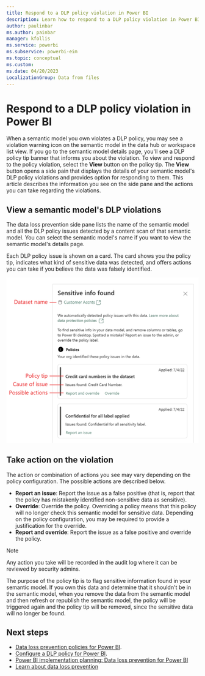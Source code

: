 ```yaml
---
title: Respond to a DLP policy violation in Power BI
description: Learn how to respond to a DLP policy violation in Power BI.
author: paulinbar
ms.author: painbar
manager: kfollis
ms.service: powerbi
ms.subservice: powerbi-eim
ms.topic: conceptual
ms.custom:
ms.date: 04/20/2023
LocalizationGroup: Data from files
---
```


# Respond to a DLP policy violation in Power BI

When a semantic model you own violates a DLP policy, you may see a violation warning icon on the semantic model in the data hub or workspace list view. If you go to the semantic model details page, you'll see a DLP policy tip banner that informs you about the violation. To view and respond to the policy violation, select the **View** button on the policy tip. The **View** button opens a side pain that displays the details of your semantic model's DLP policy violations and provides option for responding to them. This article describes the information you see on the side pane and the actions you can take regarding the violations.

## View a semantic model's DLP violations

The data loss prevention side pane lists the name of the semantic model and all the DLP policy issues detected by a content scan of that semantic model. You can select the semantic model's name if you want to view the semantic model's details page.

Each DLP policy issue is shown on a card. The card shows you the policy tip, indicates what kind of sensitive data was detected, and offers actions you can take if you believe the data was falsely identified.

![Screenshot of D L P policies side pane](./media/service-security-dlp-policies-for-power-b-respond/power-bi-dlp-override-pane.png)

## Take action on the violation

The action or combination of actions you see may vary depending on the policy configuration. The possible actions are described below.

* **Report an issue**: Report the issue as a false positive (that is, report that the policy has mistakenly identified non-sensitive data as sensitive).
* **Override**: Override the policy. Overriding a policy means that this policy will no longer check this semantic model for sensitive data. Depending on the policy configuration, you may be required to provide a justification for the override.
* **Report and override**: Report the issue as a false positive and override the policy.

>[!NOTE]
> Any action you take will be recorded in the audit log where it can be reviewed by security admins.
>
> The purpose of the policy tip is to flag sensitive information found in your semantic model. If you own this data and determine that it shouldn't be in the semantic model, when you remove the data from the semantic model and then refresh or republish the semantic model, the policy will be triggered again and the policy tip will be removed, since the sensitive data will no longer be found.

## Next steps

* [Data loss prevention policies for Power BI](./service-security-dlp-policies-for-power-bi-overview.md).
* [Configure a DLP policy for Power BI](./service-security-dlp-policies-for-power-bi-configure.md).
* [Power BI implementation planning: Data loss prevention for Power BI](/power-bi/guidance/powerbi-implementation-planning-data-loss-prevention)
* [Learn about data loss prevention](/microsoft-365/compliance/dlp-learn-about-dlp)